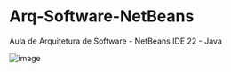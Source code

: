 # Arq-Software-NetBeans
Aula de Arquitetura de Software - NetBeans IDE 22 - Java

![image](https://github.com/user-attachments/assets/30398d8e-57e9-479f-89c1-b1fa911defaa)
